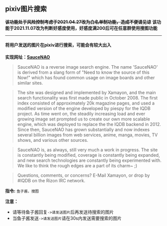 ## pixiv图片搜索

**~~该功能处于风险控制考虑于2021.04.27改为白名单制功能，造成不便请见谅~~**
**该功能于2021.11.07改为判断好感度使用，好感度满200后可在任意群使用搜图功能**
***
#### 将用户发送的图片在pixiv进行搜索，可能会有较大出入


**实现网址：[SauceNAO](https://saucenao.com/)**

>SauceNAO is a reverse image search engine. The name 'SauceNAO' is derived from a slang form of "Need to know the source of this Now!" which has found common usage on image boards and other similar sites.


>The site was designed and implemented by Xamayon, and the main search functionality was first made public in October 2008. The first index consisted of approximately 20k magazine pages, and used a modified version of the engine developed by piespy for the IQDB project. As time went on, the steadily increasing load and ever growing image set prompted us to create our own more scalable engine, which was deployed to replace the the IQDB backend in 2012. Since then, SauceNAO has grown substantially and now indexes several billion images from web services, anime, manga, movies, TV shows, and various other sources.

 

>SauceNAO is, as always, still very much a work in progress. The site is constantly being modified, coverage is constantly being expanded, and new search technologies are constantly being experimented with. We like to think the rough edges are a part of its charm~ ;)


>Questions, comments, or concerns? E-Mail Xamayon, or drop by #IQDB on the Rizon IRC network.

**指令:** `鱼子酱，搜图`

**注意：** 
* 请等待鱼子酱回复`->请发送图片`后再发送待搜索的图片
* 当鱼子酱发送`->请发送图片`请在30s内发送需要搜索的图片
